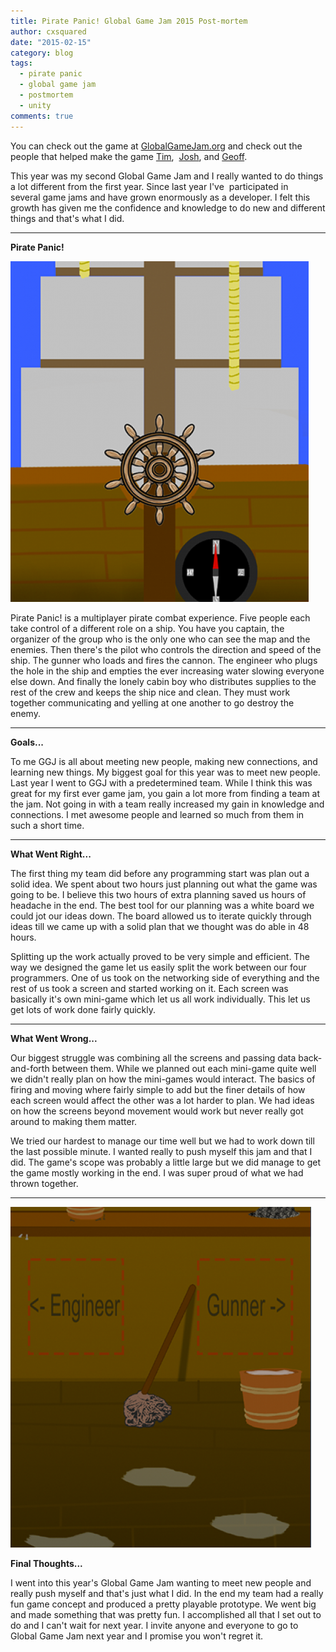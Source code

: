 ```yaml
---
title: Pirate Panic! Global Game Jam 2015 Post-mortem
author: cxsquared
date: "2015-02-15"
category: blog
tags: 
  - pirate panic
  - global game jam
  - postmortem
  - unity
comments: true
---
```

You can check out the game at [GlobalGameJam.org](http://globalgamejam.org/2015/games/pirate-panic) and check out the people that helped make the game [Tim](https://twitter.com/Drayfe),  [Josh](https://twitter.com/cwi_josh), and [Geoff](http://thehibberts.us/geoff/).

This year was my second Global Game Jam and I really wanted to do things a lot different from the first year. Since last year I've  participated in several game jams and have grown enormously as a developer. I felt this growth has given me the confidence and knowledge to do new and different things and that's what I did.

* * *

**Pirate Panic!**

![Screen shot from the pirate panic game showing the view of the pilot](pilot.png)

Pirate Panic! is a multiplayer pirate combat experience. Five people each take control of a different role on a ship. You have you captain, the organizer of the group who is the only one who can see the map and the enemies. Then there's the pilot who controls the direction and speed of the ship. The gunner who loads and fires the cannon. The engineer who plugs the hole in the ship and empties the ever increasing water slowing everyone else down. And finally the lonely cabin boy who distributes supplies to the rest of the crew and keeps the ship nice and clean. They must work together communicating and yelling at one another to go destroy the enemy.

* * *

**Goals...**

To me GGJ is all about meeting new people, making new connections, and learning new things. My biggest goal for this year was to meet new people. Last year I went to GGJ with a predetermined team. While I think this was great for my first ever game jam, you gain a lot more from finding a team at the jam. Not going in with a team really increased my gain in knowledge and connections. I met awesome people and learned so much from them in such a short time.

* * *

**What Went Right...**

The first thing my team did before any programming start was plan out a solid idea. We spent about two hours just planning out what the game was going to be. I believe this two hours of extra planning saved us hours of headache in the end. The best tool for our planning was a white board we could jot our ideas down. The board allowed us to iterate quickly through ideas till we came up with a solid plan that we thought was do able in 48 hours.

Splitting up the work actually proved to be very simple and efficient. The way we designed the game let us easily split the work between our four programmers. One of us took on the networking side of everything and the rest of us took a screen and started working on it. Each screen was basically it's own mini-game which let us all work individually. This let us get lots of work done fairly quickly.

* * *

**What Went Wrong...**

Our biggest struggle was combining all the screens and passing data back-and-forth between them. While we planned out each mini-game quite well we didn't really plan on how the mini-games would interact. The basics of firing and moving where fairly simple to add but the finer details of how each screen would affect the other was a lot harder to plan. We had ideas on how the screens beyond movement would work but never really got around to making them matter.

We tried our hardest to manage our time well but we had to work down till the last possible minute. I wanted really to push myself this jam and that I did. The game's scope was probably a little large but we did manage to get the game mostly working in the end. I was super proud of what we had thrown together.

* * *

![Screen shot from the pirate panic game showing the view of the cabin](cabin.png)

**Final Thoughts...**

I went into this year's Global Game Jam wanting to meet new people and really push myself and that's just what I did. In the end my team had a really fun game concept and produced a pretty playable prototype. We went big and made something that was pretty fun. I accomplished all that I set out to do and I can't wait for next year. I invite anyone and everyone to go to Global Game Jam next year and I promise you won't regret it.

